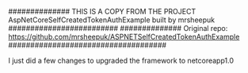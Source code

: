############## THIS IS A COPY FROM THE PROJECT AspNetCoreSelfCreatedTokenAuthExample built by mrsheepuk #########################
############## Original repo: https://github.com/mrsheepuk/ASPNETSelfCreatedTokenAuthExample ####################################

I just did a few changes to upgraded the framework to netcoreapp1.0
